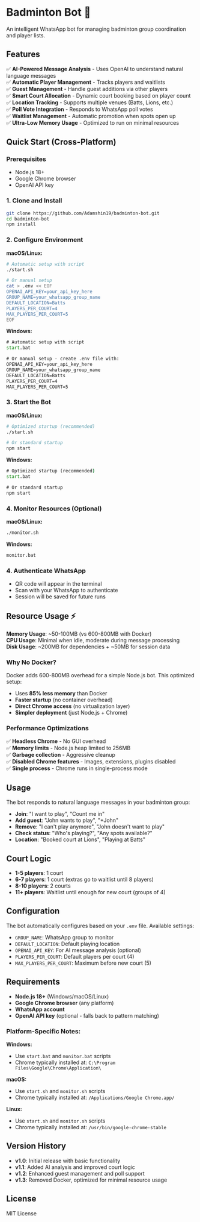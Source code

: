 # Badminton Bot 🏸

An intelligent WhatsApp bot for managing badminton group coordination and player lists.

## Features

✅ **AI-Powered Message Analysis** - Uses OpenAI to understand natural language messages  
✅ **Automatic Player Management** - Tracks players and waitlists  
✅ **Guest Management** - Handle guest additions via other players  
✅ **Smart Court Allocation** - Dynamic court booking based on player count  
✅ **Location Tracking** - Supports multiple venues (Batts, Lions, etc.)  
✅ **Poll Vote Integration** - Responds to WhatsApp poll votes  
✅ **Waitlist Management** - Automatic promotion when spots open up  
✅ **Ultra-Low Memory Usage** - Optimized to run on minimal resources

## Quick Start (Cross-Platform)

### Prerequisites

- Node.js 18+
- Google Chrome browser
- OpenAI API key

### 1. Clone and Install

```bash
git clone https://github.com/Adamshin19/badminton-bot.git
cd badminton-bot
npm install
```

### 2. Configure Environment

**macOS/Linux:**

```bash
# Automatic setup with script
./start.sh

# Or manual setup
cat > .env << EOF
OPENAI_API_KEY=your_api_key_here
GROUP_NAME=your_whatsapp_group_name
DEFAULT_LOCATION=Batts
PLAYERS_PER_COURT=4
MAX_PLAYERS_PER_COURT=5
EOF
```

**Windows:**

```cmd
# Automatic setup with script
start.bat

# Or manual setup - create .env file with:
OPENAI_API_KEY=your_api_key_here
GROUP_NAME=your_whatsapp_group_name
DEFAULT_LOCATION=Batts
PLAYERS_PER_COURT=4
MAX_PLAYERS_PER_COURT=5
```

### 3. Start the Bot

**macOS/Linux:**

```bash
# Optimized startup (recommended)
./start.sh

# Or standard startup
npm start
```

**Windows:**

```cmd
# Optimized startup (recommended)
start.bat

# Or standard startup
npm start
```

### 4. Monitor Resources (Optional)

**macOS/Linux:**

```bash
./monitor.sh
```

**Windows:**

```cmd
monitor.bat
```

### 4. Authenticate WhatsApp

- QR code will appear in the terminal
- Scan with your WhatsApp to authenticate
- Session will be saved for future runs

## Resource Usage ⚡

**Memory Usage**: ~50-100MB (vs 600-800MB with Docker)  
**CPU Usage**: Minimal when idle, moderate during message processing  
**Disk Usage**: ~200MB for dependencies + ~50MB for session data

### Why No Docker?

Docker adds 600-800MB overhead for a simple Node.js bot. This optimized setup:

- Uses **85% less memory** than Docker
- **Faster startup** (no container overhead)
- **Direct Chrome access** (no virtualization layer)
- **Simpler deployment** (just Node.js + Chrome)

### Performance Optimizations

✅ **Headless Chrome** - No GUI overhead  
✅ **Memory limits** - Node.js heap limited to 256MB  
✅ **Garbage collection** - Aggressive cleanup  
✅ **Disabled Chrome features** - Images, extensions, plugins disabled  
✅ **Single process** - Chrome runs in single-process mode

## Usage

The bot responds to natural language messages in your badminton group:

- **Join**: "I want to play", "Count me in"
- **Add guest**: "John wants to play", "+John"
- **Remove**: "I can't play anymore", "John doesn't want to play"
- **Check status**: "Who's playing?", "Any spots available?"
- **Location**: "Booked court at Lions", "Playing at Batts"

## Court Logic

- **1-5 players**: 1 court
- **6-7 players**: 1 court (extras go to waitlist until 8 players)
- **8-10 players**: 2 courts
- **11+ players**: Waitlist until enough for new court (groups of 4)

## Configuration

The bot automatically configures based on your `.env` file. Available settings:

- `GROUP_NAME`: WhatsApp group to monitor
- `DEFAULT_LOCATION`: Default playing location
- `OPENAI_API_KEY`: For AI message analysis (optional)
- `PLAYERS_PER_COURT`: Default players per court (4)
- `MAX_PLAYERS_PER_COURT`: Maximum before new court (5)

## Requirements

- **Node.js 18+** (Windows/macOS/Linux)
- **Google Chrome browser** (any platform)
- **WhatsApp account**
- **OpenAI API key** (optional - falls back to pattern matching)

### Platform-Specific Notes:

**Windows:**

- Use `start.bat` and `monitor.bat` scripts
- Chrome typically installed at: `C:\Program Files\Google\Chrome\Application\`

**macOS:**

- Use `start.sh` and `monitor.sh` scripts
- Chrome typically installed at: `/Applications/Google Chrome.app/`

**Linux:**

- Use `start.sh` and `monitor.sh` scripts
- Chrome typically installed at: `/usr/bin/google-chrome-stable`

## Version History

- **v1.0**: Initial release with basic functionality
- **v1.1**: Added AI analysis and improved court logic
- **v1.2**: Enhanced guest management and poll support
- **v1.3**: Removed Docker, optimized for minimal resource usage

## License

MIT License
